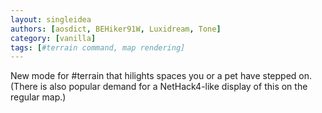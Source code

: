 ```yaml
---
layout: singleidea
authors: [aosdict, BEHiker91W, Luxidream, Tone]
category: [vanilla]
tags: [#terrain command, map rendering]
---
```

New mode for #terrain that hilights spaces you or a pet have stepped on. (There is also popular demand for a NetHack4-like display of this on the regular map.)
